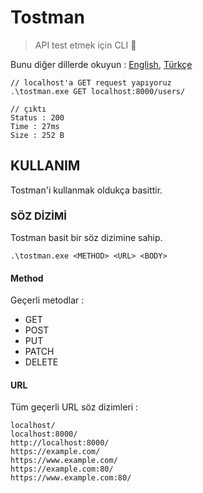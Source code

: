 
# Tostman
> API test etmek için CLI 🦾

Bunu diğer dillerde okuyun : [English](https://github.com/fantalatone/tostman/blob/main/README.md), [Türkçe](https://github.com/fantalatone/tostman/blob/main/README.tr.md)  

```
// localhost'a GET request yapıyoruz
.\tostman.exe GET localhost:8000/users/

// çıktı
Status : 200
Time : 27ms
Size : 252 B
```

## KULLANIM
Tostman'i kullanmak oldukça basittir.
### SÖZ DİZİMİ
Tostman basit bir söz dizimine sahip.

`.\tostman.exe <METHOD> <URL> <BODY>`

#### Method
Geçerli metodlar :
- GET
- POST
- PUT
- PATCH
- DELETE
#### URL
Tüm geçerli URL söz dizimleri : 
```
localhost/
localhost:8000/
http://localhost:8000/
https://example.com/
https://www.example.com/
https://example.com:80/
https://www.example.com:80/
```
